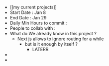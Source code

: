 - [[my current projects]]
- Start Date : Jan 8
- End Date : Jan 29
- Daily Min Hours to commit :
- People to collab with :
- What do We already know in this project ?
	- Next js allows to ignore routing for a while 
		- but is it enough by itself ? 
			- LATERR
-
-